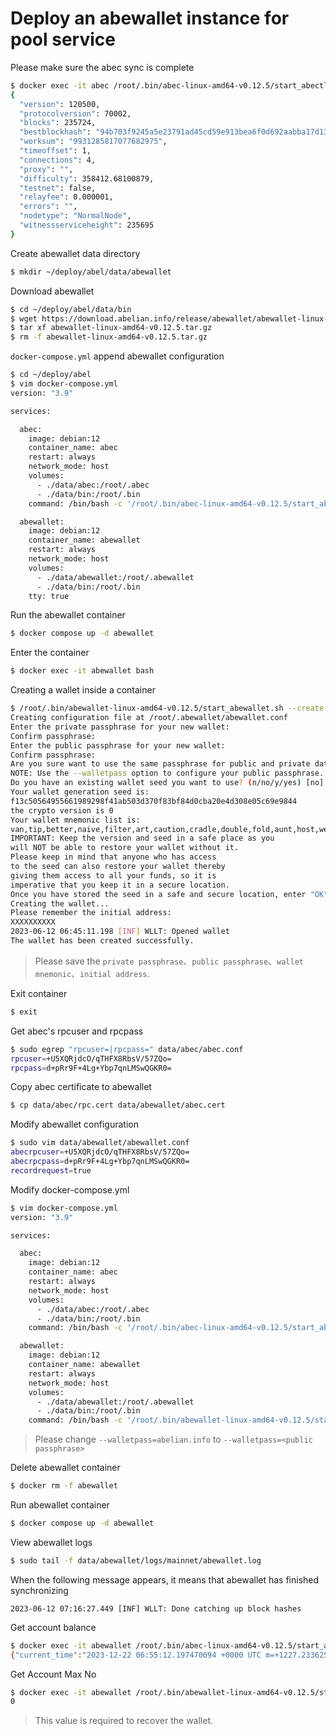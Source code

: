 # Deploy an abewallet instance for pool service

Please make sure the abec sync is complete

```bash
$ docker exec -it abec /root/.bin/abec-linux-amd64-v0.12.5/start_abectl.sh getinfo
{
  "version": 120500,
  "protocolversion": 70002,
  "blocks": 235724,
  "bestblockhash": "94b703f9245a5e23791ad45cd59e913bea6f0d692aabba17d13bbf827cb1c2a3",
  "worksum": "9931285817077682975",
  "timeoffset": 1,
  "connections": 4,
  "proxy": "",
  "difficulty": 358412.68100879,
  "testnet": false,
  "relayfee": 0.000001,
  "errors": "",
  "nodetype": "NormalNode",
  "witnessserviceheight": 235695
}
```

Create abewallet data directory

```bash
$ mkdir ~/deploy/abel/data/abewallet
```

Download abewallet

```bash
$ cd ~/deploy/abel/data/bin
$ wget https://download.abelian.info/release/abewallet/abewallet-linux-amd64-v0.12.5.tar.gz
$ tar xf abewallet-linux-amd64-v0.12.5.tar.gz
$ rm -f abewallet-linux-amd64-v0.12.5.tar.gz
```

`docker-compose.yml` append abewallet configuration

```bash
$ cd ~/deploy/abel
$ vim docker-compose.yml
version: "3.9"

services:

  abec:
    image: debian:12
    container_name: abec
    restart: always
    network_mode: host
    volumes:
      - ./data/abec:/root/.abec
      - ./data/bin:/root/.bin
    command: /bin/bash -c '/root/.bin/abec-linux-amd64-v0.12.5/start_abec.sh > /dev/null 2>&1'

  abewallet:
    image: debian:12
    container_name: abewallet
    restart: always
    network_mode: host
    volumes:
      - ./data/abewallet:/root/.abewallet
      - ./data/bin:/root/.bin
    tty: true
```

Run the abewallet container

```bash
$ docker compose up -d abewallet
```

Enter the container

```bash
$ docker exec -it abewallet bash
```

Creating a wallet inside a container

```bash
$ /root/.bin/abewallet-linux-amd64-v0.12.5/start_abewallet.sh --create
Creating configuration file at /root/.abewallet/abewallet.conf
Enter the private passphrase for your new wallet:
Confirm passphrase:
Enter the public passphrase for your new wallet:
Confirm passphrase:
Are you sure want to use the same passphrase for public and private data? (n/no/y/yes) [no]: y
NOTE: Use the --walletpass option to configure your public passphrase.
Do you have an existing wallet seed you want to use? (n/no/y/yes) [no]:
Your wallet generation seed is:
f13c50564955661989298f41ab503d370f83bf84d0cba20e4d308e05c69e9844
the crypto version is 0
Your wallet mnemonic list is:
van,tip,better,naive,filter,art,caution,cradle,double,fold,aunt,host,wealth,thank,battle,bonus,pear,include,equip,bright,fragile,exercise,genre,page
IMPORTANT: Keep the version and seed in a safe place as you
will NOT be able to restore your wallet without it.
Please keep in mind that anyone who has access
to the seed can also restore your wallet thereby
giving them access to all your funds, so it is
imperative that you keep it in a secure location.
Once you have stored the seed in a safe and secure location, enter "OK" to continue: OK
Creating the wallet...
Please remember the initial address:
XXXXXXXXXX
2023-06-12 06:45:11.198 [INF] WLLT: Opened wallet
The wallet has been created successfully.
```

> Please save the `private passphrase`、`public passphrase`、`wallet mnemonic`、`initial address`.

Exit container

```bash
$ exit
```

Get abec's rpcuser and rpcpass

```bash
$ sudo egrep "rpcuser=|rpcpass=" data/abec/abec.conf
rpcuser=+U5XQRjdcO/qTHFX8RbsV/57ZQo=
rpcpass=d+pRr9F+4Lg+Ybp7qnLMSwQGKR0=
```

Copy abec certificate to abewallet

```bash
$ cp data/abec/rpc.cert data/abewallet/abec.cert
```

Modify abewallet configuration

```bash
$ sudo vim data/abewallet/abewallet.conf
abecrpcuser=+U5XQRjdcO/qTHFX8RbsV/57ZQo=
abecrpcpass=d+pRr9F+4Lg+Ybp7qnLMSwQGKR0=
recordrequest=true
```

Modify docker-compose.yml

```bash
$ vim docker-compose.yml
version: "3.9"

services:

  abec:
    image: debian:12
    container_name: abec
    restart: always
    network_mode: host
    volumes:
      - ./data/abec:/root/.abec
      - ./data/bin:/root/.bin
    command: /bin/bash -c '/root/.bin/abec-linux-amd64-v0.12.5/start_abec.sh > /dev/null 2>&1'

  abewallet:
    image: debian:12
    container_name: abewallet
    restart: always
    network_mode: host
    volumes:
      - ./data/abewallet:/root/.abewallet
      - ./data/bin:/root/.bin
    command: /bin/bash -c '/root/.bin/abewallet-linux-amd64-v0.12.5/start_abewallet.sh --walletpass=abelian.info > /dev/null 2>&1'
```

> Please change `--walletpass=abelian.info` to `--walletpass=<public passphrase>`

Delete abewallet container

```bash
$ docker rm -f abewallet
```

Run abewallet container

```bash
$ docker compose up -d abewallet
```

View abewallet logs

```bash
$ sudo tail -f data/abewallet/logs/mainnet/abewallet.log
```

When the following message appears, it means that abewallet has finished synchronizing

```
2023-06-12 07:16:27.449 [INF] WLLT: Done catching up block hashes
```

Get account balance

```bash
$ docker exec -it abewallet /root/.bin/abec-linux-amd64-v0.12.5/start_abectl.sh --wallet getbalancesabe
{"current_time":"2023-12-22 06:55:12.197470094 +0000 UTC m=+1227.233625353","current_height":235733,"current_block_hash":"f549e76cbc4d62dd3e399b2c7b6f2a38d122120ba8ee02423597ea59f8080e47","total_balance":0,"spendable_balance":0,"immature_cb_balance":0,"immature_tr_balance":0,"unconfirmed_balance":0}
```

Get Account Max No

```bash
$ docker exec -it abewallet /root/.bin/abewallet-linux-amd64-v0.12.5/start_abewalletctl.sh addressmaxsequencenumber
0
```

> This value is required to recover the wallet.
